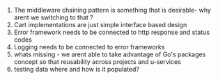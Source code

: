 1. The middleware chaining pattern is something that is desirable- why arent we switching to that ?
2. Cart implementations are just simple interface based design 
3. Error framework needs to be connected to http response and status codes 
4. Logging needs to be connected to error frameworks 
5. whats missing - we arent able to take advantage of Go's packages concept so that reusability across projects and u-services
6. testing data where and how is it populated?